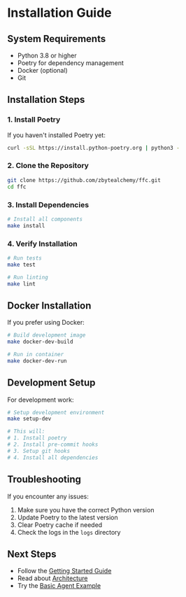# Installation Guide

## System Requirements

- Python 3.8 or higher
- Poetry for dependency management
- Docker (optional)
- Git

## Installation Steps

### 1. Install Poetry

If you haven't installed Poetry yet:

```bash
curl -sSL https://install.python-poetry.org | python3 -
```

### 2. Clone the Repository

```bash
git clone https://github.com/zbytealchemy/ffc.git
cd ffc
```

### 3. Install Dependencies

```bash
# Install all components
make install
```

### 4. Verify Installation

```bash
# Run tests
make test

# Run linting
make lint
```

## Docker Installation

If you prefer using Docker:

```bash
# Build development image
make docker-dev-build

# Run in container
make docker-dev-run
```

## Development Setup

For development work:

```bash
# Setup development environment
make setup-dev

# This will:
# 1. Install poetry
# 2. Install pre-commit hooks
# 3. Setup git hooks
# 4. Install all dependencies
```

## Troubleshooting

If you encounter any issues:

1. Make sure you have the correct Python version
2. Update Poetry to the latest version
3. Clear Poetry cache if needed
4. Check the logs in the `logs` directory

## Next Steps

- Follow the [Getting Started Guide](getting-started.md)
- Read about [Architecture](../architecture/overview.md)
- Try the [Basic Agent Example](../examples/basic-agent.md)

